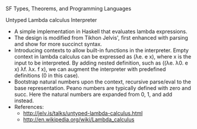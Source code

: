 SF Types, Theorems, and Programming Languages

Untyped Lambda calculus Interpreter
- A simple implementation in Haskell that evaluates lambda expressions. 
- The design is modified from Tikhon Jelvis', first enhanced with parsing and show for more succinct syntax.
- Introducing contexts to allow built-in functions in the interpreter. Empty context in lambda calculus can be expressed as 
  (λe. e x), where x is the input to be interpreted. 
  By adding nested definition, such as 
  ((λe. λ0. e x) λf. λx. f x),
  we can augment the interpreter with predefined definitions (0 in this case).
- Bootstrap natural numbers upon the context, recursive parse/eval to the base representation. Peano numbers are typically defined with zero and succ. Here the natural numbers are expanded from 0, 1, and add instead.
- References:
  - http://jelv.is/talks/untyped-lambda-calculus.html
  - http://en.wikipedia.org/wiki/Lambda_calculus